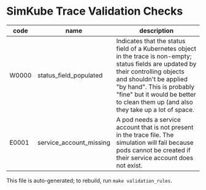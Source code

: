# SimKube Trace Validation Checks

| code | name | description |
|---|---|---|
| W0000 | status_field_populated | Indicates that the status field of a Kubernetes object in the trace is non-empty; status fields are updated by their controlling objects and shouldn't be applied "by hand".  This is probably "fine" but it would be better to clean them up (and also they take up a lot of space. |
| E0001 | service_account_missing | A pod needs a service account that is not present in the trace file.  The simulation will fail because pods cannot be created if their service account does not exist. |

This file is auto-generated; to rebuild, run `make validation_rules`.
